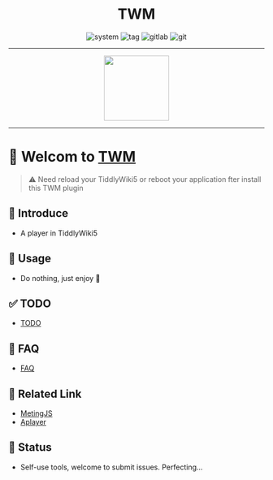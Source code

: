 <h1 align="center">TWM</h1>

<div align="center">
<img src="https://img.shields.io/badge/System-Linux-white.svg?style=flat-square&logo=linux&logoColor=white&color=BB9AF7" alt="system">
<img src="https://img.shields.io/gitlab/v/tag/oeyoews/twmdemo?color=green&logo=FastAPI&style=flat-square" alt="tag">
<img src="https://img.shields.io/badge/Gitlab-Yes-ffcc00.svg?style=flat-square&logo=gitlab&label=Gitlab" alt="gitlab">
<img src="https://img.shields.io/badge/GIT-Yes-green.svg?style=flat-square&logo=git&label=GIT" alt="git">

<hr>

<img src="https://cdn.jsdelivr.net/gh/oeyoews/img/music-notes.png" width=128 />

</div>

<div align="center">

</div>

<hr>

# 🎉 Welcom to [TWM](https://twms.vercel.app/)


> ⚠️ Need reload your TiddlyWiki5 or reboot your application fter install this TWM plugin

## 👤 Introduce

* A player in TiddlyWiki5

## 🥭 Usage

* Do nothing, just enjoy 🎵

## ✅ TODO

* [TODO](docs/TODO.md)

## 🎤 FAQ

* [FAQ](docs/FAQ.md)

## 🔗 Related Link

* [MetingJS](https://github.com/metowolf/MetingJS)
* [Aplayer](https://github.com/DIYgod/APlayer)

## 🍰 Status

* Self-use tools, welcome to submit issues. Perfecting...
